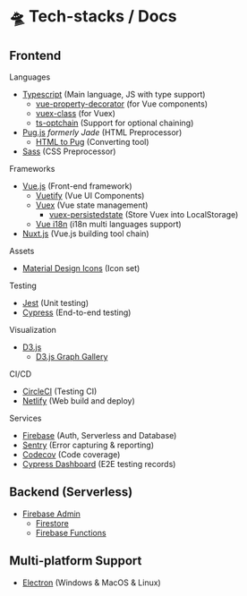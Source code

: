 # 🛸 Tech-stacks / Docs

## Frontend

Languages

- [Typescript](https://www.typescriptlang.org/) (Main language, JS with type support)
  - [vue-property-decorator](https://github.com/kaorun343/vue-property-decorator) (for Vue components)
  - [vuex-class](https://github.com/ktsn/vuex-class) (for Vuex)
  - [ts-optchain](https://github.com/rimeto/ts-optchain) (Support for optional chaining)
- [Pug.js](https://pugjs.org/api/getting-started.html) *formerly Jade* (HTML Preprocessor)
  - [HTML to Pug](https://html2jade.org/) (Converting tool)
- [Sass](https://sass-lang.com/guide) (CSS Preprocessor)

Frameworks

- [Vue.js](https://vuejs.org/) (Front-end framework)
  - [Vuetify](https://vuetifyjs.com/) (Vue UI Components)
  - [Vuex](https://vuex.vuejs.org/) (Vue state management)
    - [vuex-persistedstate](https://github.com/robinvdvleuten/vuex-persistedstate) (Store Vuex into LocalStorage)
  - [Vue i18n](http://kazupon.github.io/vue-i18n/) (i18n multi languages support)
- [Nuxt.js](https://nuxtjs.org/) (Vue.js building tool chain)

Assets

- [Material Design Icons](https://materialdesignicons.com/) (Icon set)

Testing

- [Jest](https://jestjs.io/) (Unit testing)
- [Cypress](https://www.cypress.io/) (End-to-end testing)

Visualization

- [D3.js](https://d3js.org/)
  - [D3.js Graph Gallery](https://www.d3-graph-gallery.com/)

CI/CD

- [CircleCI](https://circleci.com/) (Testing CI)
- [Netlify](https://www.netlify.com/) (Web build and deploy)

Services

- [Firebase](https://firebase.google.com/) (Auth, Serverless and Database)
- [Sentry](https://sentry.io/) (Error capturing & reporting)
- [Codecov](https://codecov.io/) (Code coverage)
- [Cypress Dashboard](https://www.cypress.io/dashboard) (E2E testing records)

## Backend (Serverless)

- [Firebase Admin](https://firebase.google.com/docs/admin)
  - [Firestore](https://firebase.google.com/docs/firestore)
  - [Firebase Functions](https://firebase.google.com/docs/firestor)

## Multi-platform Support

- [Electron](https://electronjs.org/) (Windows & MacOS & Linux)
